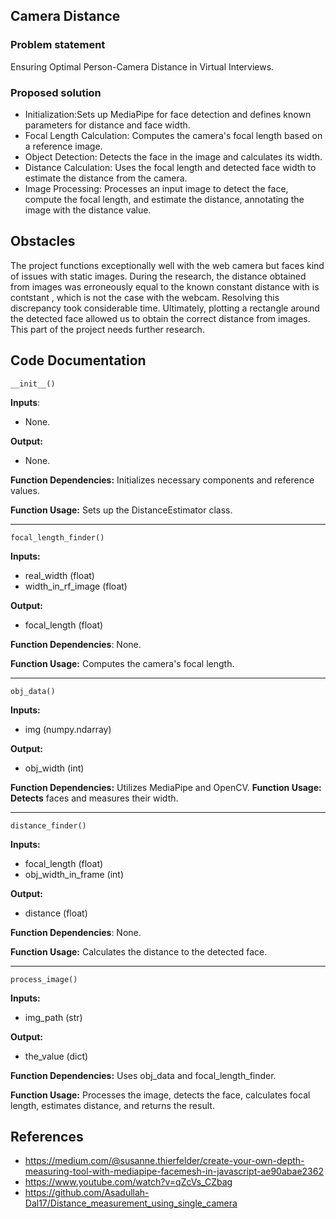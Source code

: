 ## Camera Distance
### Problem statement

Ensuring Optimal Person-Camera Distance in Virtual Interviews.

### Proposed solution
- Initialization:Sets up MediaPipe for face detection and defines known parameters for distance and face width.
-	Focal Length Calculation: Computes the camera's focal length based on a reference image.
-	Object Detection: Detects the face in the image and calculates its width.
-	Distance Calculation: Uses the focal length and detected face width to estimate the distance from the camera.
-	Image Processing: Processes an input image to detect the face, compute the focal length, and estimate the distance, annotating the image with the distance value.

## Obstacles
The project functions exceptionally well with the web camera but faces kind of  issues with static images. During the research, the distance obtained from images was erroneously equal to the known constant distance with is contstant , which is not the case with the webcam. Resolving this discrepancy took considerable time. Ultimately, plotting a rectangle around the detected face allowed us to obtain the correct distance from images. This part of the project needs further research.

## Code Documentation

```__init__()``` 

**Inputs**: 
- None.

**Output:**
- None.

**Function Dependencies:** Initializes necessary components and reference values.

**Function Usage:** Sets up the DistanceEstimator class.

---

```focal_length_finder()```

**Inputs:**
- real_width (float)
- width_in_rf_image (float)

**Output:**
- focal_length (float)

**Function Dependencies**: None.

**Function Usage:** Computes the camera's focal length.

---

```obj_data()```

**Inputs:**
- img (numpy.ndarray)

**Output:**
-	obj_width (int)

**Function Dependencies:** Utilizes MediaPipe and OpenCV.
**Function Usage: Detects** faces and measures their width.

---

```distance_finder()```

**Inputs:**
- focal_length (float)
- obj_width_in_frame (int)

**Output:**
- distance (float)

**Function Dependencies**: None.

**Function Usage:** Calculates the distance to the detected face.

---

```process_image()```

**Inputs:** 
  - img_path (str)

**Output:**
  - the_value (dict)

**Function Dependencies:** Uses obj_data and focal_length_finder.

**Function Usage:** Processes the image, detects the face, calculates focal length, estimates distance, and returns the result.

## References
- https://medium.com/@susanne.thierfelder/create-your-own-depth-measuring-tool-with-mediapipe-facemesh-in-javascript-ae90abae2362
- https://www.youtube.com/watch?v=qZcVs_CZbag
- https://github.com/Asadullah-Dal17/Distance_measurement_using_single_camera

